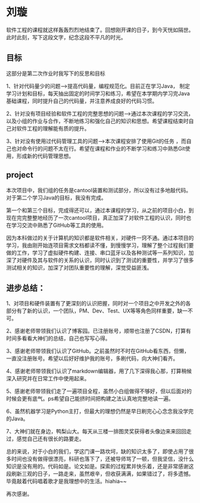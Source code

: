 # 刘璇

  软件工程的课程就这样轰轰烈烈地结束了。回想刚开课的日子，到今天恍如隔世。此时此刻，写下这段文字，纪念这段不平凡的时光。

## 目标

这部分是第二次作业时我写下的反思和目标

1、针对代码量少的问题-->提高代码量，编程规范化。目前正在学习Java， 制定学习计划和目标，每天抽出固定的时间学习和练习，希望在本学期内学习完Java基础课程，同时提升自己的代码量，并注意养成良好的代码习惯。

2、针对没有项目经验和软件工程的完整思想的问题-->通过本次课程的学习交流，以及小组的作业与合作，不断地练习和强化自己的知识和思想。希望课程结束时自己对软件工程的理解能有质的提升。

3、针对没有使用过代码管理工具的问题-->本次课程安排了使用Git的任务 ，而自己也对命令行的问题不太在行。希望在课程和作业的不断学习和练习中熟悉Git使用，形成新的代码管理思想。

## project

本次项目中，我们组的任务是cantool装置和测试部分，所以没有过多地敲代码。对于第二个学习Java的目标，我没有完成。

第一个和第三个目标，完成得还可以，通过本课程的学习，从之前的项目小白，到现在完完整整地经历了一次cantool项目，真正加深了对软件工程的认识，同时也在学习交流中熟悉了GitHub等工具的使用。

因为本科做过的关于计算机的知识都是软件相关，对硬件一窍不通。通过本项目的学习，我由刚开始连项目需求文档都读不懂，到慢慢学习，理解了整个过程我们要做的工作，学习了虚拟硬件构建、连接、串口蓝牙以及各种测试等一系列知识，加深了对硬件及其与软件的关系的认识，同时认识到了测试的重要性，并学习了很多测试相关的知识，加深了对团队重要性的理解，深觉受益匪浅。

## 进步总结：

1、对项目和硬件装置有了更深刻的认识把握，同时对一个项目之中开发之外的各部分有了新的认识，一个团队，PM、Dev、Test、UX等等角色同样重要，缺一不可。

2、感谢老师带领我们认识了博客园。已注册账号，顺带也注册了CSDN，打算有时间多看看大神们的总结，自己也写写心得。

3、感谢老师带领我们认识了GitHub。之前虽然时不时在GitHub看东西，但懒，一直没注册账号。希望以后好好维护我的账号，多刷代码，向大神们看齐。

4、感谢老师带领我们认识了markdown编辑器，用了几下深得我心那，打算稍候深入研究并在日常工作中使用起来。

5、感谢老师带领我们走了一遍项目全程，虽然小白组做得不够好，但以后面对的时候会更有底气。ps希望自己能挤时间把构建之法认真地完整地读一遍。

6、虽然机器学习是Python主打，但最大的理想仍然是早日刷完心心念念我没学完的Java。

7、大神们就在身边，鸭梨山大。每天从三楼一排图灵奖获得者头像边来来回回走过，感觉自己还有很长的路要走。

总的来说，对于小白的我们，学这门课一路坎坷，缺的知识太多了，即使占用了很多时间也没有做得很漂亮，科研也落下了，还被导师骂了一顿，但我坚信，没什么知识是没有用的。代码如是。论文如是。探索的过程累并快乐着，还是非常感谢这段刷新三观的日子，一路走来，虽然艰辛，但收获满满，如果错过了，将多遗憾。毕竟敲着代码唱着歌才是我理想中的生活。hiahia~~

再次感谢。
